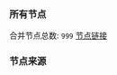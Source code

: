 ### 所有节点
合并节点总数: `999`
[节点链接](https://raw.githubusercontent.com/rzhy1/11/master/sub/sub_merge_base64.txt)

### 节点来源
